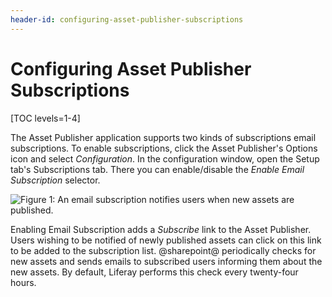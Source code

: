 ```yaml
---
header-id: configuring-asset-publisher-subscriptions
---
```


# Configuring Asset Publisher Subscriptions

[TOC levels=1-4]

The Asset Publisher application supports two kinds of subscriptions email
subscriptions. To enable subscriptions, click the Asset
Publisher's Options icon and select *Configuration*. In the configuration
window, open the Setup tab's Subscriptions tab. There you can enable/disable the
*Enable Email Subscription* selector.

![Figure 1: An email subscription notifies users when new assets are published.](../../../../images/asset-publisher-email.png)

Enabling Email Subscription adds a *Subscribe* link to the Asset Publisher.
Users wishing to be notified of newly published assets can click on this link to
be added to the subscription list. @sharepoint@ periodically checks for new assets
and sends emails to subscribed users informing them about the new assets. By
default, Liferay performs this check every twenty-four hours.
